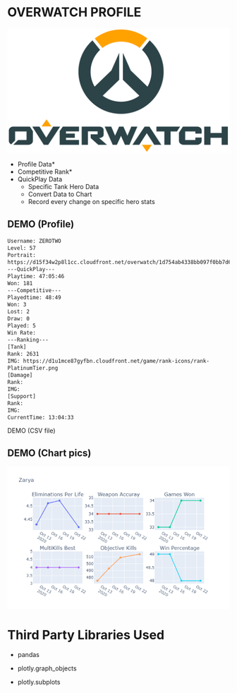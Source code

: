 # OVERWATCH PROFILE

<p align=center><img src="Overwatch-Logo.png"></img></p>

* Profile Data*
* Competitive Rank*
* QuickPlay Data
  * Specific Tank Hero Data
  * Convert Data to Chart
  * Record every change on specific hero stats

## DEMO (Profile)
```csv
Username: ZEROTWO
Level: 57
Portrait: https://d15f34w2p8l1cc.cloudfront.net/overwatch/1d754ab4338bb097f0bb7d69fe4f14c41599bc5b3ea5fa21fef68a5a1b4f9796.png
---QuickPlay---
Playtime: 47:05:46
Won: 181
---Competitive---
Playedtime: 48:49
Won: 3
Lost: 2
Draw: 0
Played: 5
Win Rate:
---Ranking---
[Tank]
Rank: 2631
IMG: https://d1u1mce87gyfbn.cloudfront.net/game/rank-icons/rank-PlatinumTier.png
[Damage]
Rank: 
IMG: 
[Support]
Rank: 
IMG: 
CurrentTime: 13:04:33
```



DEMO (CSV file)






## DEMO (Chart pics)
<p align=center><img src="dva demo plot.png"></img></p>





# Third Party Libraries Used

* pandas

* plotly.graph_objects

* plotly.subplots


